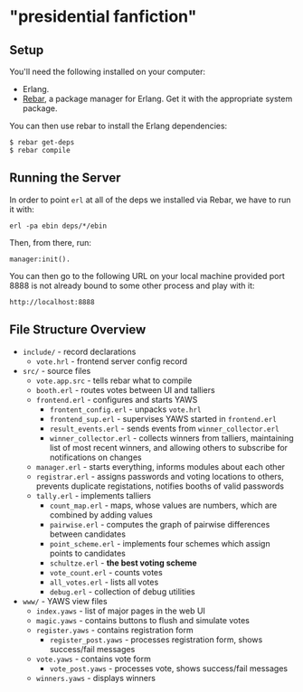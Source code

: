 # "presidential fanfiction"

## Setup

You'll need the following installed on your computer:

- Erlang.
- [Rebar](https://github.com/rebar/rebar), a package manager for Erlang. Get it with the appropriate system package.

You can then use rebar to install the Erlang dependencies:

    $ rebar get-deps
    $ rebar compile

## Running the Server

In order to point `erl` at all of the deps we installed via Rebar, we have to run it with:

    erl -pa ebin deps/*/ebin

Then, from there, run:

    manager:init().

You can then go to the following URL on your local machine provided port 8888 is not already bound to some other process and play with it:

    http://localhost:8888

## File Structure Overview

- `include/` - record declarations
    + `vote.hrl` - frontend server config record
- `src/` - source files
    + `vote.app.src` - tells rebar what to compile
    + `booth.erl` - routes votes between UI and talliers
    + `frontend.erl` - configures and starts YAWS
        * `frontent_config.erl` - unpacks `vote.hrl`
        * `frontend_sup.erl` - supervises YAWS started in `frontend.erl`
        * `result_events.erl` - sends events from `winner_collector.erl`
        * `winner_collector.erl` - collects winners from talliers, 
          maintaining list of most recent winners, and allowing others to
          subscribe for notifications on changes
    + `manager.erl` - starts everything, informs modules about each other
    + `registrar.erl` - assigns passwords and voting locations to others,
      prevents duplicate registations, notifies booths of valid passwords
    + `tally.erl` - implements talliers
        * `count_map.erl` - maps, whose values are numbers, which are 
          combined by adding values
        * `pairwise.erl` - computes the graph of pairwise differences 
          between candidates
        * `point_scheme.erl` - implements four schemes which assign points 
          to candidates
        * `schultze.erl` - **the best voting scheme**
        * `vote_count.erl` - counts votes
        * `all_votes.erl` - lists all votes
        * `debug.erl` - collection of debug utilities
- `www/` - YAWS view files
    + `index.yaws` - list of major pages in the web UI
    + `magic.yaws` - contains buttons to flush and simulate votes
    + `register.yaws` - contains registration form
        * `register_post.yaws` - processes registration form,
          shows success/fail messages
    + `vote.yaws` - contains vote form
        * `vote_post.yaws` - processes vote, shows success/fail messages
    + `winners.yaws` - displays winners

